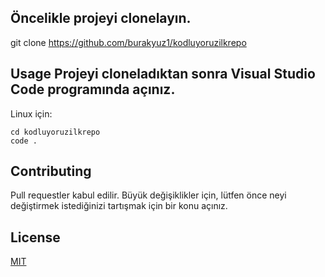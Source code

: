 ## Öncelikle projeyi clonelayın. 

git clone https://github.com/burakyuz1/kodluyoruzilkrepo

## Usage Projeyi cloneladıktan sonra Visual Studio Code programında açınız.

Linux için:

    cd kodluyoruzilkrepo 
    code .

## Contributing    

Pull requestler kabul edilir. Büyük değişiklikler için, lütfen önce neyi değiştirmek istediğinizi tartışmak için bir konu açınız.

## License

[MIT](https://choosealicense.com/licenses/mit/)



         




